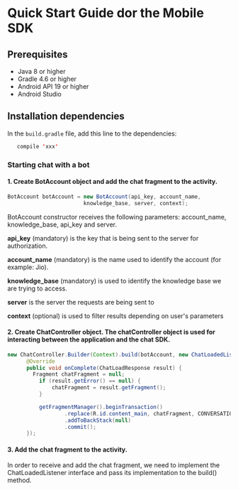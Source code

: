 # Quick Start Guide dor the Mobile SDK

## Prerequisites

* Java 8 or higher
* Gradle 4.6 or higher
* Android API 19 or higher
* Android Studio

## Installation dependencies

   In the `build.gradle` file, add this line to the dependencies:

```java
   compile 'xxx'
```  

### Starting chat with a bot

#### 1. Create BotAccount object and add the chat fragment to the activity.

```java
BotAccount botAccount = new BotAccount(api_key, account_name,
                        knowledge_base, server, context);
```  

BotAccount constructor receives the following parameters: account_name, knowledge_base, api_key and server.

**api_key** (mandatory) is the key that is being sent to the server for authorization.

**account_name** (mandatory) is the name used to identify the account (for example: Jio).

**knowledge_base** (mandatory) is used to identify the knowledge base we are trying to access.

**server** is the server the requests are being sent to

**context** (optional) is used to filter results depending on user's parameters


#### 2. Create ChatController object. The chatController object is used for interacting between the application and the chat SDK.


```java
new ChatController.Builder(Context).build(botAccount, new ChatLoadedListener() {
      @Override
      public void onComplete(ChatLoadResponse result) {
        Fragment chatFragment = null;
          if (result.getError() == null) {
              chatFragment = result.getFragment();
          }

          getFragmentManager().beginTransaction()
                  .replace(R.id.content_main, chatFragment, CONVERSATION_FRAGMENT_TAG)
                  .addToBackStack(null)
                  .commit();
      });
```
#### 3. Add the chat fragment to the activity.

In order to receive and add the chat fragment, we need to implement the ChatLoadedListener interface and pass its implementation to the build() method.